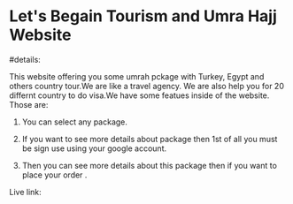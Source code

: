 # Let's Begain Tourism and Umra Hajj Website

#details: 

This website offering you some umrah pckage with Turkey, Egypt and others country tour.We are like a travel agency. We are also help you for 20 differnt country to  do visa.We have some featues inside of the website. Those are:

1. You can select any package.

2. If you want to see more details about package then 1st of all you must be sign use using your google account.

3. Then you can see more details about this package then if you want to place your order .

Live link: 
